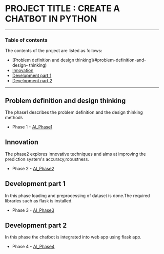 # PROJECT TITLE : CREATE A CHATBOT IN PYTHON
---
### Table of contents
The contents of the project are listed as follows:
- [Problem definition and design thinking](#problem-definition-and-design-
thinking)
- [Innovation](#innovation)
- [Development part 1](#development-part-1)
- [Development part 2](#development-part-2)
---
## Problem definition and design thinking
The phase1 describes the problem definition and the design thinking methods
- Phase 1 - [AI_Phase1](https://github.com/romitha-git/Romitha2003/blob/main/AI_Phase1%20(1).docx)
## Innovation                         
The phase2 explores innovative techniques and aims at improving the prediction system's accuracy,robustness.
- Phase 2 - [AI_Phase2](https://github.com/romitha-git/Romitha2003/blob/main/AI_Phase2-1.pdf)
## Development part 1
In this phase loading and preprocessing of dataset is done.The required
libraries such as flask is installed.
- Phase 3 - [AI_Phase3](https://github.com/romitha-git/Romitha2003/blob/main/AI_Phase3.ipynb)
## Development part 2
In this phase the chatbot is integrated into web app using flask app.
- Phase 4 - [AI_Phase4](https://github.com/romitha-git/Romitha2003/blob/main/AI_Phase4.pdf)
